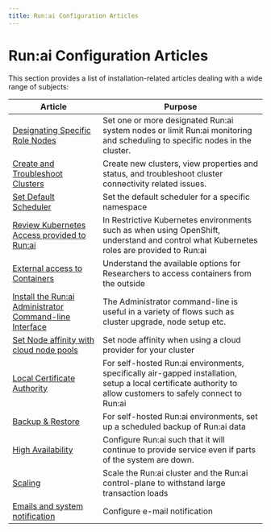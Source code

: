 ```yaml
---
title: Run:ai Configuration Articles
---
```


# Run:ai Configuration Articles

This section provides a list of installation-related articles dealing with a wide range of subjects:

|     Article                                             |  Purpose  |
|---------------------------------------------------------|-----------|
| [Designating Specific Role Nodes](node-roles.md) | Set one or more designated Run:ai system nodes or limit Run:ai monitoring and scheduling to specific nodes in the cluster. |
| [Create and Troubleshoot Clusters](clusters.md) | Create new clusters, view properties and status, and troubleshoot cluster connectivity related issues. |
| [Set Default Scheduler](default-scheduler.md) | Set the default scheduler for a specific namespace | 
| [Review Kubernetes Access provided to Run:ai](access-roles.md)     | In Restrictive Kubernetes environments such as when using OpenShift, understand and control what Kubernetes roles are provided to Run:ai | 
| [External access to Containers](allow-external-access-to-containers.md) | Understand the available options for Researchers to access containers from the outside | 
| [Install the Run:ai Administrator Command-line Interface](cli-admin-install.md) | The Administrator command-line is useful in a variety of flows such as cluster upgrade, node setup etc. | 
| [Set Node affinity with cloud node pools](node-affinity-with-cloud-node-pools.md) | Set node affinity when using a cloud provider for your cluster | 
| [Local Certificate Authority](org-cert.md) | For self-hosted Run:ai environments, specifically air-gapped installation, setup a local certificate authority to allow customers to safely connect to Run:ai  | 
| [Backup & Restore](dr.md) | For self-hosted Run:ai environments, set up a scheduled backup of Run:ai data | 
| [High Availability](ha.md) | Configure Run:ai such that it will continue to provide service even if parts of the system are down. | 
| [Scaling](large-clusters.md) | Scale the Run:ai cluster and the Run:ai control-plane to withstand large transaction loads | 
| [Emails and system notification](notifications.md) | Configure e-mail notification |
